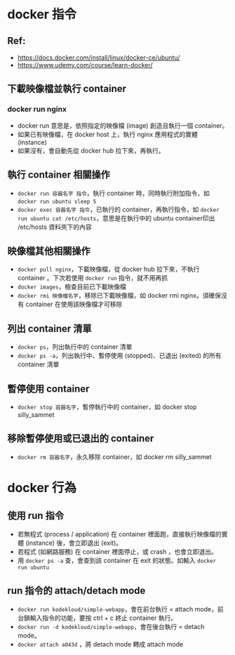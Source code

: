 # docker 指令
  
## Ref:
- https://docs.docker.com/install/linux/docker-ce/ubuntu/
- https://www.udemy.com/course/learn-docker/
## 下載映像檔並執行 container
### docker run nginx
- docker run 意思是，依照指定的映像檔 (image) 創造且執行一個 container。  
- 如果已有映像檔，在 docker host 上，執行 nginx 應用程式的實體 (instance)  
- 如果沒有，會自動先從 docker hub 拉下來，再執行。  
  
## 執行 container 相關操作
- ```docker run 容器名字 指令```，執行 container 時，同時執行附加指令，如 ```docker run ubuntu sleep 5```
- ```docker exec 容器名字 指令```，已執行的 container，再執行指令，如 ```docker run ubuntu cat /etc/hosts```，意思是在執行中的 ubuntu container印出 /etc/hosts 資料夾下的內容
  
## 映像檔其他相關操作
- ```docker pull nginx```，下載映像檔，從 docker hub 拉下來，不執行 container 。下次若使用 ```docker run``` 指令，就不用再抓  
- ```docker images```，檢查目前已下載映像檔
- ```docker rmi 映像檔名字```，移除已下載映像檔，如 docker rmi nginx。須確保沒有 container 在使用該映像檔才可移除
  
## 列出 container 清單
- ```docker ps```，列出執行中的 container 清單
- ```docker ps -a```，列出執行中、暫停使用 (stopped)、已退出 (exited) 的所有 container 清單
  
## 暫停使用 container 
- ```docker stop 容器名字```，暫停執行中的 container，如 docker stop silly_sammet
  
## 移除暫停使用或已退出的 container 
- ```docker rm 容器名字```，永久移除 container，如 docker rm silly_sammet
  
# docker 行為
  
## 使用 run 指令
- 若無程式 (process / application) 在 container 裡面跑，直接執行映像檔的實體 (instance) 後，會立即退出 (exit)。  
- 若程式 (如網路服務) 在 container 裡面停止，或 crash ，也會立即退出。  
- 用 ```docker ps -a``` 查，會查到該 container 在 exit 的狀態。如輸入 ```docker run ubuntu```   
## run 指令的 attach/detach mode
- ```docker run kodekloud/simple-webapp```，會在前台執行 = attach mode，前台鎖輸入指令的功能，要按 ctrl + c 終止 container 執行。      
- ```docker run -d kodekloud/simple-webapp```，會在後台執行 = detach mode。    
- ```docker attach a043d``` ，將 detach mode 轉成 attach mode  
